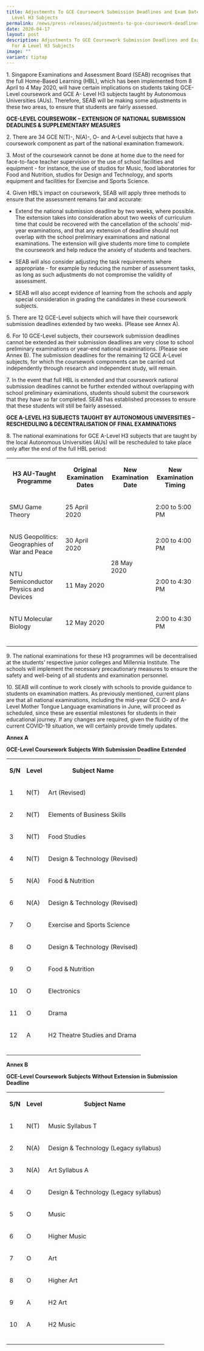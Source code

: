```yaml
---
title: Adjustments To GCE Coursework Submission Deadlines and Exam Dates For A
  Level H3 Subjects
permalink: /news/press-releases/adjustments-to-gce-coursework-deadlines-for-a-level-h3-subjects/
date: 2020-04-17
layout: post
description: Adjustments To GCE Coursework Submission Deadlines and Exam Dates
  For A Level H3 Subjects
image: ""
variant: tiptap
---
```

<p>1. Singapore Examinations and Assessment Board (SEAB) recognises that
the full Home-Based Learning (HBL), which has been implemented from 8 April
to 4 May 2020, will have certain implications on students taking GCE-Level
coursework and GCE A- Level H3 subjects taught by Autonomous Universities
(AUs). Therefore, SEAB will be making some adjustments in these two areas,
to ensure that students are fairly assessed.</p>
<p><strong>GCE-LEVEL COURSEWORK – EXTENSION OF NATIONAL SUBMISSION DEADLINES &amp; SUPPLEMENTARY MEASURES</strong>
</p>
<p>2. There are 34 GCE N(T)-, N(A)-, O- and A-Level subjects that have a
coursework component as part of the national examination framework.</p>
<p>3. Most of the coursework cannot be done at home due to the need for face-to-face
teacher supervision or the use of school facilities and equipment - for
instance, the use of studios for Music, food laboratories for Food and
Nutrition, studios for Design and Technology, and sports equipment and
facilities for Exercise and Sports Science.</p>
<p>4. Given HBL’s impact on coursework, SEAB will apply three methods to
ensure that the assessment remains fair and accurate:</p>
<ul data-tight="true" class="tight">
<li>
<p>Extend the national submission deadline by two weeks, where possible.
The extension takes into consideration about two weeks of curriculum time
that could be recovered with the cancellation of the schools’ mid-year
examinations, and that any extension of deadline should not overlap with
the school preliminary examinations and national examinations. The extension
will give students more time to complete the coursework and help reduce
the anxiety of students and teachers.</p>
</li>
<li>
<p>SEAB will also consider adjusting the task requirements where appropriate
- for example by reducing the number of assessment tasks, as long as such
adjustments do not compromise the validity of assessment.</p>
</li>
<li>
<p>SEAB will also accept evidence of learning from the schools and apply
special consideration in grading the candidates in these coursework subjects.</p>
</li>
</ul>
<p>5. There are 12 GCE-Level subjects which will have their coursework submission
deadlines extended by two weeks. (Please see Annex A).</p>
<p>6. For 10 GCE-Level subjects, their coursework submission deadlines cannot
be extended as their submission deadlines are very close to school preliminary
examinations or year-end national examinations. (Please see Annex B). The
submission deadlines for the remaining 12 GCE A-Level subjects, for which
the coursework components can be carried out independently through research
and independent study, will remain.</p>
<p>7. In the event that full HBL is extended and that coursework national
submission deadlines cannot be further extended without overlapping with
school preliminary examinations, students should submit the coursework
that they have so far completed. SEAB has established processes to ensure
that these students will still be fairly assessed.</p>
<p><strong>GCE A-LEVEL H3 SUBJECTS TAUGHT BY AUTONOMOUS UNIVERSITIES – RESCHEDULING &amp; DECENTRALISATION OF FINAL EXAMINATIONS</strong>
</p>
<p>8. The national examinations for GCE A-Level H3 subjects that are taught
by the local Autonomous Universities (AUs) will be rescheduled to take
place only after the end of the full HBL period:</p>
<table style="minWidth: 100px">
<colgroup>
<col>
<col>
<col>
<col>
</colgroup>
<tbody>
<tr>
<th rowspan="1" colspan="1">
<p>H3 AU-Taught Programme</p>
</th>
<th rowspan="1" colspan="1">
<p>Original Examination Dates</p>
</th>
<th rowspan="1" colspan="1">
<p>New Examination Date</p>
</th>
<th rowspan="1" colspan="1">
<p>New Examination Timing</p>
</th>
</tr>
<tr>
<td rowspan="1" colspan="1">
<p>SMU Game Theory</p>
</td>
<td rowspan="1" colspan="1">
<p>25 April 2020</p>
</td>
<td rowspan="4" colspan="1">
<p>28 May 2020</p>
</td>
<td rowspan="1" colspan="1">
<p>2:00 to 5:00 PM</p>
</td>
</tr>
<tr>
<td rowspan="1" colspan="1">
<p>NUS Geopolitics: Geographies of War and Peace</p>
</td>
<td rowspan="1" colspan="1">
<p>30 April 2020</p>
</td>
<td rowspan="1" colspan="1">
<p>2:00 to 4:00 PM</p>
</td>
</tr>
<tr>
<td rowspan="1" colspan="1">
<p>NTU Semiconductor Physics and Devices</p>
</td>
<td rowspan="1" colspan="1">
<p>11 May 2020</p>
</td>
<td rowspan="1" colspan="1">
<p>2:00 to 4:30 PM</p>
</td>
</tr>
<tr>
<td rowspan="1" colspan="1">
<p>NTU Molecular Biology</p>
</td>
<td rowspan="1" colspan="1">
<p>12 May 2020</p>
</td>
<td rowspan="1" colspan="1">
<p>2:00 to 4:30 PM</p>
</td>
</tr>
<tr>
<td rowspan="1" colspan="1">
<p></p>
</td>
<td rowspan="1" colspan="1">
<p></p>
</td>
<td rowspan="1" colspan="1">
<p></p>
</td>
<td rowspan="1" colspan="1">
<p></p>
</td>
</tr>
</tbody>
</table>
<p>9. The national examinations for these H3 programmes will be decentralised
at the students’ respective junior colleges and Millennia Institute. The
schools will implement the necessary precautionary measures to ensure the
safety and well-being of all students and examination personnel.</p>
<p>10. SEAB will continue to work closely with schools to provide guidance
to students on examination matters. As previously mentioned, current plans
are that all national examinations, including the mid-year GCE O- and A-Level
Mother Tongue Language examinations in June, will proceed as scheduled,
since these are essential milestones for students in their educational
journey. If any changes are required, given the fluidity of the current
COVID-19 situation, we will certainly provide timely updates.</p>
<p><strong>Annex A</strong>
</p>
<p><strong>GCE-Level Coursework Subjects With Submission Deadline Extended</strong>
</p>
<table style="minWidth: 75px">
<colgroup>
<col>
<col>
<col>
</colgroup>
<tbody>
<tr>
<th rowspan="1" colspan="1">
<p>S/N</p>
</th>
<th rowspan="1" colspan="1">
<p>Level</p>
</th>
<th rowspan="1" colspan="1">
<p>Subject Name</p>
</th>
</tr>
<tr>
<td rowspan="1" colspan="1">
<p>1</p>
</td>
<td rowspan="1" colspan="1">
<p>N(T)</p>
</td>
<td rowspan="1" colspan="1">
<p>Art (Revised)</p>
</td>
</tr>
<tr>
<td rowspan="1" colspan="1">
<p>2</p>
</td>
<td rowspan="1" colspan="1">
<p>N(T)</p>
</td>
<td rowspan="1" colspan="1">
<p>Elements of Business Skills</p>
</td>
</tr>
<tr>
<td rowspan="1" colspan="1">
<p>3</p>
</td>
<td rowspan="1" colspan="1">
<p>N(T)</p>
</td>
<td rowspan="1" colspan="1">
<p>Food Studies</p>
</td>
</tr>
<tr>
<td rowspan="1" colspan="1">
<p>4</p>
</td>
<td rowspan="1" colspan="1">
<p>N(T)</p>
</td>
<td rowspan="1" colspan="1">
<p>Design &amp; Technology (Revised)</p>
</td>
</tr>
<tr>
<td rowspan="1" colspan="1">
<p>5</p>
</td>
<td rowspan="1" colspan="1">
<p>N(A)</p>
</td>
<td rowspan="1" colspan="1">
<p>Food &amp; Nutrition</p>
</td>
</tr>
<tr>
<td rowspan="1" colspan="1">
<p>6</p>
</td>
<td rowspan="1" colspan="1">
<p>N(A)</p>
</td>
<td rowspan="1" colspan="1">
<p>Design &amp; Technology (Revised)</p>
</td>
</tr>
<tr>
<td rowspan="1" colspan="1">
<p>7</p>
</td>
<td rowspan="1" colspan="1">
<p>O</p>
</td>
<td rowspan="1" colspan="1">
<p>Exercise and Sports Science</p>
</td>
</tr>
<tr>
<td rowspan="1" colspan="1">
<p>8</p>
</td>
<td rowspan="1" colspan="1">
<p>O</p>
</td>
<td rowspan="1" colspan="1">
<p>Design &amp; Technology (Revised)</p>
</td>
</tr>
<tr>
<td rowspan="1" colspan="1">
<p>9</p>
</td>
<td rowspan="1" colspan="1">
<p>O</p>
</td>
<td rowspan="1" colspan="1">
<p>Food &amp; Nutrition</p>
</td>
</tr>
<tr>
<td rowspan="1" colspan="1">
<p>10</p>
</td>
<td rowspan="1" colspan="1">
<p>O</p>
</td>
<td rowspan="1" colspan="1">
<p>Electronics</p>
</td>
</tr>
<tr>
<td rowspan="1" colspan="1">
<p>11</p>
</td>
<td rowspan="1" colspan="1">
<p>O</p>
</td>
<td rowspan="1" colspan="1">
<p>Drama</p>
</td>
</tr>
<tr>
<td rowspan="1" colspan="1">
<p>12</p>
</td>
<td rowspan="1" colspan="1">
<p>A</p>
</td>
<td rowspan="1" colspan="1">
<p>H2 Theatre Studies and Drama</p>
</td>
</tr>
<tr>
<td rowspan="1" colspan="1">
<p></p>
</td>
<td rowspan="1" colspan="1">
<p></p>
</td>
<td rowspan="1" colspan="1">
<p></p>
</td>
</tr>
</tbody>
</table>
<p><strong>Annex B</strong>
</p>
<p><strong>GCE-Level Coursework Subjects Without Extension in Submission Deadline</strong>
</p>
<table style="minWidth: 75px">
<colgroup>
<col>
<col>
<col>
</colgroup>
<tbody>
<tr>
<th rowspan="1" colspan="1">
<p>S/N</p>
</th>
<th rowspan="1" colspan="1">
<p>Level</p>
</th>
<th rowspan="1" colspan="1">
<p>Subject Name</p>
</th>
</tr>
<tr>
<td rowspan="1" colspan="1">
<p>1</p>
</td>
<td rowspan="1" colspan="1">
<p>N(T)</p>
</td>
<td rowspan="1" colspan="1">
<p>Music Syllabus T</p>
</td>
</tr>
<tr>
<td rowspan="1" colspan="1">
<p>2</p>
</td>
<td rowspan="1" colspan="1">
<p>N(A)</p>
</td>
<td rowspan="1" colspan="1">
<p>Design &amp; Technology (Legacy syllabus)</p>
</td>
</tr>
<tr>
<td rowspan="1" colspan="1">
<p>3</p>
</td>
<td rowspan="1" colspan="1">
<p>N(A)</p>
</td>
<td rowspan="1" colspan="1">
<p>Art Syllabus A</p>
</td>
</tr>
<tr>
<td rowspan="1" colspan="1">
<p>4</p>
</td>
<td rowspan="1" colspan="1">
<p>O</p>
</td>
<td rowspan="1" colspan="1">
<p>Design &amp; Technology (Legacy syllabus)</p>
</td>
</tr>
<tr>
<td rowspan="1" colspan="1">
<p>5</p>
</td>
<td rowspan="1" colspan="1">
<p>O</p>
</td>
<td rowspan="1" colspan="1">
<p>Music</p>
</td>
</tr>
<tr>
<td rowspan="1" colspan="1">
<p>6</p>
</td>
<td rowspan="1" colspan="1">
<p>O</p>
</td>
<td rowspan="1" colspan="1">
<p>Higher Music</p>
</td>
</tr>
<tr>
<td rowspan="1" colspan="1">
<p>7</p>
</td>
<td rowspan="1" colspan="1">
<p>O</p>
</td>
<td rowspan="1" colspan="1">
<p>Art</p>
</td>
</tr>
<tr>
<td rowspan="1" colspan="1">
<p>8</p>
</td>
<td rowspan="1" colspan="1">
<p>O</p>
</td>
<td rowspan="1" colspan="1">
<p>Higher Art</p>
</td>
</tr>
<tr>
<td rowspan="1" colspan="1">
<p>9</p>
</td>
<td rowspan="1" colspan="1">
<p>A</p>
</td>
<td rowspan="1" colspan="1">
<p>H2 Art</p>
</td>
</tr>
<tr>
<td rowspan="1" colspan="1">
<p>10</p>
</td>
<td rowspan="1" colspan="1">
<p>A</p>
</td>
<td rowspan="1" colspan="1">
<p>H2 Music</p>
</td>
</tr>
<tr>
<td rowspan="1" colspan="1">
<p></p>
</td>
<td rowspan="1" colspan="1">
<p></p>
</td>
<td rowspan="1" colspan="1">
<p></p>
</td>
</tr>
</tbody>
</table>
<p></p>